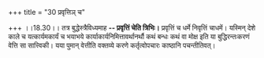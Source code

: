 +++
title = "30 प्रवृत्तिञ् च"

+++
।।18.30।। तत्र बुद्धेस्त्रैविध्यमाह **-- प्रवृत्तिं चेति त्रिभिः।**
प्रवृत्तिं च धर्मे निवृत्तिं चाधमें। यस्मिन् देशे काले च यत्कार्यमकार्यं
च भयाभये कार्याकार्यनिमित्तावर्थानर्थौ कथं बन्धः कथं वा मोक्ष इति या
बुद्धिरन्तःकरणं वेत्ति सा सात्त्विकी। यया पुमान् वेत्तीति वक्तव्ये करणे
कर्तृत्वोपचारः काष्ठानि पचन्तीतिवत्।
